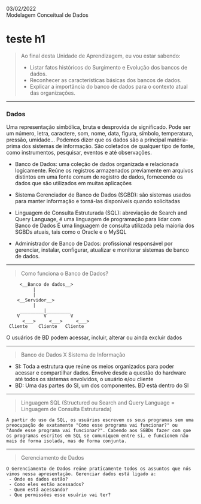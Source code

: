03/02/2022 <br>
Modelagem Conceitual de Dados

# teste h1
> Ao final desta Unidade de Aprendizagem, eu vou estar sabendo:
>- Listar fatos históricos do Surgimento e Evolução dos bancos de dados.
>- Reconhecer as características básicas dos bancos de dados.
>- Explicar a importância do banco de dados para o contexto atual das organizações. 
---

### Dados 
Uma representação simbólica, bruta e desprovida de significado. Pode ser um número, letra, caractere, som, nome, data, figura, símbolo, temperatura, pressão, umidade...
	Podemos dizer que os dados são a principal matéria-prima dos sistemas de informação. 
	São coletados de qualquer tipo de fonte, como instrumentos, pesquisar, eventos e até observações.

- Banco de Dados: uma coleção de dados organizada e relacionada logicamente.
	Reúne os registros armazenados previamente em arquivos distintos em uma fonte comum de registro de dados, fornecendo os dados que são utilizados em muitas aplicações

- Sistema Gerenciador de Banco de Dados (SGBD): são sistemas usados para manter informação e torná-las disponíveis quando solicitadas

- Linguagem de Consulta Estruturada (SQL): abreviação de Search and Query Language, é uma linguagem de programação para lidar com Banco de Dados
	É uma linguagem de consulta utilizada pela maioria dos SGBDs atuais, tais como o Oracle e o MySQL

- Administrador de Banco de Dados: profissional responsável por gerenciar, instalar, configurar, atualizar e monitorar sistemas de banco de dados.

-------------------------------------
> Como funciona o Banco de Dados?


	     <__Banco de dados__>
		      |
		      |
		<__Servidor__>
		      |
	     _________|_________
	    V	      V         V
          <___>     <___>     <___>
	 Cliente    Cliente   Cliente

O usuários de BD podem acessar, incluir, alterar ou ainda excluir dados

-------------------------------------
> Banco de Dados X Sistema de Informação

- SI: Toda a estrutura que reúne os meios organizados para poder acessar e compartilhar dados. Envolve desde a questão do hardware até todos os sistemas envolvidos, o usuário e/ou cliente
- BD: Uma das partes do SI, um dos componentes. BD está dentro do SI

-------------------------------------
> Linguagem SQL (Structured ou Search and Query Language = Linguagem de Consulta Estruturada)

	A partir do uso da SQL, os usuários escrevem os seus programas sem uma preocupação de exatamente "Como esse programa vai funcionar?" ou "Aonde esse programa vai funcionar?". Cabendo aos SGBDs fazer com que os programas escritos em SQL se comuniquem entre si, e funcionem não mais de forma isolada, mas de forma conjunta.

-------------------------------------
> Gerenciamento de Dados

	O Gerenciamento de Dados reúne praticamente todos os assuntos que nós vimos nessa apresentação. Gerenciar dados está ligado a: 
	 - Onde os dados estão?
	 - Como eles estão acessados?
	 - Quem está acessando?
	 - Que permissões esse usuário vai ter?
	












